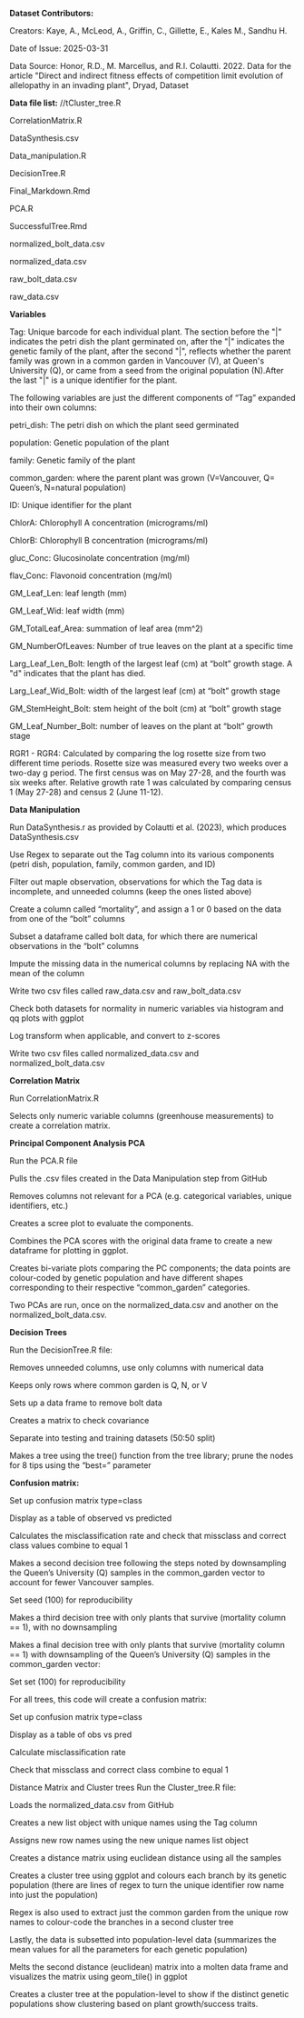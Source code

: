 **Dataset Contributors:**

Creators: Kaye, A., McLeod, A., Griffin, C., Gillette, E., Kales M., Sandhu H.

Date of Issue: 2025-03-31

Data Source: Honor, R.D., M. Marcellus, and R.I. Colautti. 2022. Data for the article "Direct and indirect fitness effects of competition limit evolution of allelopathy in an invading plant", Dryad, Dataset

**Data file list:**
//tCluster_tree.R

CorrelationMatrix.R

DataSynthesis.csv

Data_manipulation.R

DecisionTree.R

Final_Markdown.Rmd

PCA.R

SuccessfulTree.Rmd

normalized_bolt_data.csv

normalized_data.csv

raw_bolt_data.csv

raw_data.csv

**Variables**

Tag: Unique barcode for each individual plant. The section before the "|" indicates the petri dish the plant germinated on, after the "|" indicates the genetic family of the plant, after the second "|", reflects whether the parent family was grown in a common garden in Vancouver (V), at Queen's University (Q), or came from a seed from the original population (N).After the last "|" is a unique identifier for the plant.

The following variables are just the different components of “Tag” expanded into their own columns: 

petri_dish: The petri dish on which the plant seed germinated

population: Genetic population of the plant

family: Genetic family of the plant

common_garden: where the parent plant was grown (V=Vancouver, Q= Queen’s, N=natural population)

ID: Unique identifier for the plant

ChlorA: Chlorophyll A concentration (micrograms/ml)

ChlorB: Chlorophyll B concentration (micrograms/ml)

gluc_Conc: Glucosinolate concentration (mg/ml)

flav_Conc: Flavonoid concentration (mg/ml)

GM_Leaf_Len: leaf length (mm)

GM_Leaf_Wid: leaf width (mm)

GM_TotalLeaf_Area: summation of leaf area (mm^2)

GM_NumberOfLeaves: Number of true leaves on the plant at a specific time

Larg_Leaf_Len_Bolt: length of the largest leaf (cm) at “bolt” growth stage. A "d" indicates that the plant has died.

Larg_Leaf_Wid_Bolt: width of the largest leaf (cm) at “bolt” growth stage

GM_StemHeight_Bolt: stem height of the bolt (cm) at “bolt” growth stage

GM_Leaf_Number_Bolt: number of leaves on the plant at “bolt” growth stage

RGR1 - RGR4: Calculated by comparing the log rosette size from two different time periods. Rosette size was measured every two weeks over a two-day g period. The first census was on May 27-28, and the fourth was six weeks after. Relative growth rate 1 was calculated by comparing census 1 (May 27-28) and census 2 (June 11-12). 

**Data Manipulation**

Run DataSynthesis.r as provided by Colautti et al. (2023), which produces DataSynthesis.csv

Use Regex to separate out the Tag column into its various components (petri dish, population, family, common garden, and ID)

Filter out maple observation, observations for which the Tag data is incomplete, and unneeded columns (keep the ones listed above)

Create a column called “mortality”, and assign a 1 or 0 based on the data from one of the “bolt” columns

Subset a dataframe called bolt data, for which there are numerical observations in the “bolt” columns

Impute the missing data in the numerical columns by replacing NA with the mean of the column

Write two csv files called raw_data.csv and raw_bolt_data.csv

Check both datasets for normality in numeric variables via histogram and qq plots with ggplot

Log transform when applicable, and convert to z-scores

Write two csv files called normalized_data.csv and normalized_bolt_data.csv

**Correlation Matrix**

Run CorrelationMatrix.R 

Selects only numeric variable columns (greenhouse measurements) to create a correlation matrix.

**Principal Component Analysis PCA**

Run the PCA.R file

Pulls the .csv files created in the Data Manipulation step from GitHub 

Removes columns not relevant for a PCA (e.g. categorical variables, unique identifiers, etc.) 

Creates a scree plot to evaluate the components. 

Combines the PCA scores with the original data frame to create a new dataframe for plotting in ggplot. 

Creates bi-variate plots comparing the PC components; the data points are colour-coded by genetic population and have different shapes corresponding to their respective “common_garden” categories. 

Two PCAs are run, once on the normalized_data.csv and another on the normalized_bolt_data.csv. 

**Decision Trees**

Run the DecisionTree.R file: 

Removes unneeded columns, use only columns with numerical data

Keeps only rows where common garden is Q, N, or V

Sets up a data frame to remove bolt data

Creates a matrix to check covariance

Separate into testing and training datasets (50:50 split)

Makes a tree using the tree() function from the tree library; prune the nodes for 8 tips using the “best=” parameter

**Confusion matrix:** 

Set up confusion matrix type=class

Display as a table of observed vs predicted

Calculates the misclassification rate and check that missclass and correct class values combine to equal 1

Makes a second decision tree following the steps noted by downsampling the Queen’s University (Q) samples in the common_garden vector to account for fewer Vancouver samples. 

Set seed (100) for reproducibility

Makes a third  decision tree with only plants that survive (mortality column == 1), with no downsampling

Makes a final decision tree with only plants that survive (mortality column == 1) with downsampling of the Queen’s University (Q) samples in the  common_garden vector:

Set set (100) for reproducibility

For all trees, this code will create a confusion matrix: 

Set up confusion matrix type=class

Display as a table of obs vs pred

Calculate misclassification rate

Check that missclass and correct class combine to equal 1

Distance Matrix and Cluster trees
Run the Cluster_tree.R file:

Loads the normalized_data.csv from GitHub 

Creates a new list object with unique names using the Tag column 

Assigns new row names using the new unique names list object 

Creates a distance matrix using euclidean distance using all the samples 

Creates a cluster tree using ggplot and colours each branch by its genetic population (there are lines of regex to turn the unique identifier row name into just the population) 

Regex is also used to extract just the common garden from the unique row names to colour-code the branches in a second cluster tree

Lastly, the data is subsetted into population-level data (summarizes the mean values for all the parameters for each genetic population) 

Melts the second distance (euclidean) matrix into a molten data frame and visualizes the matrix using geom_tile() in ggplot

Creates a cluster tree at the population-level to show if the distinct genetic populations show clustering based on plant growth/success traits. 
